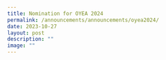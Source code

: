 ```yaml
---
title: Nomination for OYEA 2024
permalink: /announcements/announcements/oyea2024/
date: 2023-10-27
layout: post
description: ""
image: ""
---
```

